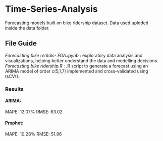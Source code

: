 # Time-Series-Analysis
Forecasting models built on bike ridership dataset. 
Data used uploded inside the data folder.

## File Guide
*Forecasting bike rentals- EDA.ipynb* : exploratory data analysis and visualizations, helping better understand the data and modelling decisions. 
*Forecasting bike ridership.R* : .R script to generate a forecast using an ARIMA model of order c(5,1,7) implemented and cross-validated using tsCV(). 

### Results 
#### ARIMA:
MAPE: 12.07%
RMSE: 63.02

#### Prophet:
MAPE: 10.28%
RMSE: 51.06
